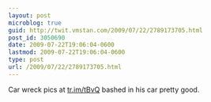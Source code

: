 ```yaml
---
layout: post
microblog: true
guid: http://twit.vmstan.com/2009/07/22/2789173705.html
post_id: 3050690
date: 2009-07-22T19:06:04-0600
lastmod: 2009-07-22T19:06:04-0600
type: post
url: /2009/07/22/2789173705.html
---
```

Car wreck pics at [tr.im/tBvQ](http://tr.im/tBvQ) bashed in his car pretty good.
